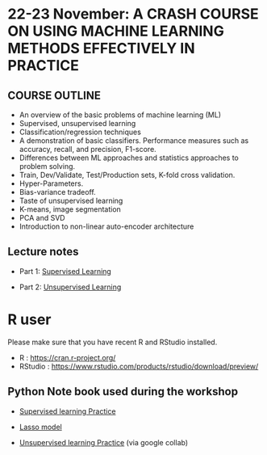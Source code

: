 # 22-23 November: A CRASH COURSE ON USING MACHINE LEARNING METHODS EFFECTIVELY IN PRACTICE

## COURSE OUTLINE   
-  An overview of the basic problems of machine learning (ML)
-  Supervised, unsupervised learning
-  Classification/regression techniques
-  A demonstration of basic classifiers. Performance measures such as accuracy, recall, and precision, F1-score.
-  Differences between ML approaches and statistics approaches to problem solving.
-  Train, Dev/Validate, Test/Production sets, K-fold cross validation.
-  Hyper-Parameters.
-  Bias-variance tradeoff.
-  Taste of unsupervised learning
-  K-means, image segmentation
-  PCA and SVD
-  Introduction to non-linear auto-encoder architecture


## Lecture notes


- Part 1: [Supervised Learning](Machine_learning_Supervised_vietnam.nb.html.zip)

- Part 2: [Unsupervised Learning](Machine_learning_unsupervised_vietnam.nb.html.zip)



# R user 

Please make sure that you have  recent R and RStudio installed.

  - R : https://cran.r-project.org/
  - RStudio : https://www.rstudio.com/products/rstudio/download/preview/


## Python Note book used during the workshop 

-  [Supervised learning Practice](https://colab.research.google.com/drive/1UgQSb3lGnxsTf1WBzH8jxusZs5rema88?usp=sharing)
-  [Lasso model](https://colab.research.google.com/drive/1QRTvbggQ8DfujIfwnuQNT6Gzd_o7X8jU?usp=sharing)

-  [Unsupervised learning Practice](https://colab.research.google.com/drive/1AcaLjqUGbXsKuv0L9BlyWr_XZTuVh3Wi?usp=sharing#scrollTo=AxYFCVuEMfJC) (via google collab)

